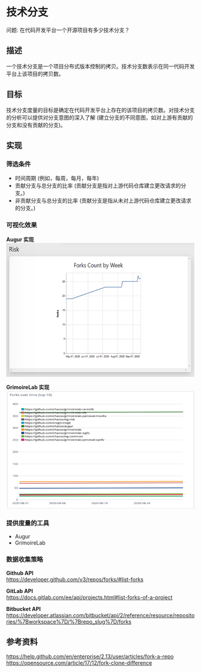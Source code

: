 # 技术分支
问题: 在代码开发平台一个开源项目有多少技术分支？

## 描述
一个技术分支是一个项目分布式版本控制的拷贝。技术分支数表示在同一代码开发平台上该项目的拷贝数。

## 目标
技术分支度量的目标是确定在代码开发平台上存在的该项目的拷贝数。对技术分支的分析可以提供对分支意图的深入了解 (建立分支的不同意图，如对上游有贡献的分支和没有贡献的分支)。

## 实现

### 筛选条件
* 时间周期 (例如，每周，每月，每年)  
* 贡献分支与总分支的比率 (贡献分支是指对上游代码仓库建立更改请求的分支。)  
* 非贡献分支与总分支的比率 (贡献分支是指从未对上游代码仓库建立更改请求的分支。)  

### 可视化效果
**Augur 实现**  
![Augur 实现](images/technical-fork_augur-fork.png)

**GrimoireLab 实现**  
![GrimoireLab 实现](images/technical-fork_grimoirelab-fork.png)

### 提供度量的工具
* Augur  
* GrimoireLab  

### 数据收集策略
**Github API**  
https://developer.github.com/v3/repos/forks/#list-forks

**GitLab API**  
https://docs.gitlab.com/ee/api/projects.html#list-forks-of-a-project

**Bitbucket API**  
https://developer.atlassian.com/bitbucket/api/2/reference/resource/repositories/%7Bworkspace%7D/%7Brepo_slug%7D/forks

## 参考资料
https://help.github.com/en/enterprise/2.13/user/articles/fork-a-repo
https://opensource.com/article/17/12/fork-clone-difference
